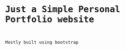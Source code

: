 <h1 style="font-family:monospace;">Just a Simple Personal Portfolio website</h1>
</br><p style="font-family:monospace;">Mostly built using bootstrap</p>
